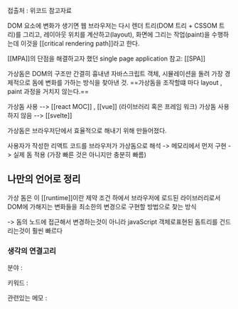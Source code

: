 ---
---

접출처 : 위코드 참고자료

DOM 요소에 변화가 생기면 웹 브라우저는 다시 렌더 트리(DOM 트리 + CSSOM 트리)를 그리고, 레이아웃 위치를 계산하고(layout), 화면에 그리는 작업(paint)을 수행하는데 이것을 [[critical rendering path]]라고 한다.

[[MPA]]의 단점을 해결하고자 했던 single page application
참고: [[SPA]]

가상돔은 DOM의 구조만 간결히 흉내낸 자바스크립트 객체, 시뮬레이션을 돌려 가장 경제적으로 돔에 변화를 가하는 방식을 찾아낸 것. ==가상돔을 조작할떄 마다 layout , paint 과정을 거치지 않는다.==

가상돔 사용 --> [[react MOC]] , [[vue]] (라이브러리 혹은 프레임 워크)
가상돔 사용하지 않음 --> [[svelte]]

가상돔은 브라우저단에서 효율적으로 해내기 위해 만들어졌다.

사용자가 작성한 리액트 코드를 브라우저가 가상돔으로 해석 -> 메모리에서 먼저 구현 -> 실제 돔 적용 (가장 빠른 것은 아니지만 충분히 빠름)

## 나만의 언어로 정리

가상 돔은 이 [[runtime]]이란 제약 조건 하에서 브라우저에 로드된 라이브러리로서 DOM에 가해지는 변화들을 최소한의 변경으로 구현할 방법으로 찾는 방식

-> 돔의 노드에 접근해서 변경하는것이 아니라 javaScript 객체로표현된 돔트리를 건드리는것이 훨씬 빠르다

### 생각의 연결고리

분야 :

키워드 :

관련있는 메모 :
